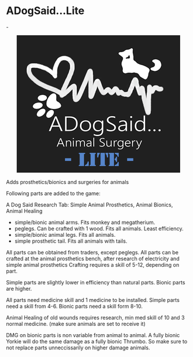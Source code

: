 # ADogSaid...Lite

-<p align="center"><img src="/About/Preview.png" alt="ADogSaid"/></p>


Adds prosthetics/bionics and surgeries for animals

Following parts are added to the game:

A Dog Said Research Tab: Simple Animal Prosthetics, Animal Bionics, Animal Healing


* simple/bionic animal arms. Fits monkey and megatherium.
* peglegs. Can be crafted with 1 wood. Fits all animals. Least efficiency.
* simple/bionic animal legs. Fits all animals.
* simple prosthetic tail. Fits all animals with tails.


All parts can be obtained from traders, except peglegs.
All parts can be crafted at the animal prosthetics bench, after research of electricity and simple animal prosthetics
Crafting requires a skill of 5-12, depending on part.

Simple parts are slightly lower in efficiency than natural parts. Bionic parts are higher.

All parts need medicine skill and 1 medicine to be installed. 
Simple parts need a skill from 4-6. Bionic parts need a skill form 8-10.

Animal Healing of old wounds requires research, min med skill of 10 and 3 normal medicine. (make sure animals are set to receive it)

DMG on bionic parts is non variable from animal to animal. A fully bionic Yorkie will do the same damage as a fully bionic Thrumbo.
So make sure to not replace parts unneccissarily on higher damage animals.

